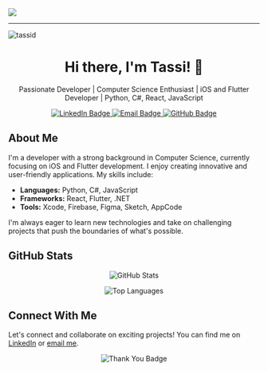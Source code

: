 

<img src="https://img.shields.io/static/v1?label=Overview&message=tassid&color=f8efd4&style=for-the-badge&logo=GitHub">



<hr>


<p align="left"> <img src="https://komarev.com/ghpvc/?username=tassid&label=Profile%20views&color=0e75b6&style=flat" alt="tassid" /> </p>

<!-- Title -->
<h1 align="center">Hi there, I'm Tassi! 👋</h1>

<!-- Subtitle -->
<p align="center">
  Passionate Developer | Computer Science Enthusiast | iOS and Flutter Developer | Python, C#, React, JavaScript
</p>

<!-- Badges -->
<p align="center">
  <a href="https://www.linkedin.com/in/tassianeanzolin/">
    <img src="https://img.shields.io/badge/LinkedIn-0077B5?style=for-the-badge&logo=linkedin&logoColor=white" alt="LinkedIn Badge"/>
  </a>
  <a href="mailto:tassianedev@gmail.com">
    <img src="https://img.shields.io/badge/Email-D14836?style=for-the-badge&logo=gmail&logoColor=white" alt="Email Badge"/>
  </a>
  <a href="https://github.com/tassid">
    <img src="https://img.shields.io/badge/GitHub-100000?style=for-the-badge&logo=github&logoColor=white" alt="GitHub Badge"/>
  </a>
</p>

<!-- About Me -->
## About Me

I'm a developer with a strong background in Computer Science, currently focusing on iOS and Flutter development. I enjoy creating innovative and user-friendly applications. My skills include:

- **Languages:** Python, C#, JavaScript
- **Frameworks:** React, Flutter, .NET
- **Tools:** Xcode, Firebase, Figma, Sketch, AppCode

I'm always eager to learn new technologies and take on challenging projects that push the boundaries of what's possible.

<!-- GitHub Stats -->
## GitHub Stats

<p align="center">
  <img src="https://github-readme-stats.vercel.app/api?tassid=tassid&show_icons=true&theme=radical" alt="GitHub Stats"/>
</p>

<p align="center">
  <img src="https://github-readme-stats.vercel.app/api/top-langs/?tassid=tassid&layout=compact&theme=radical" alt="Top Languages"/>
</p>

<!-- Connect With Me -->
## Connect With Me

Let's connect and collaborate on exciting projects! You can find me on [LinkedIn](https://www.linkedin.com/in/tassianeanzolin/) or [email me](mailto:tassianedev@gmail.com).

<!-- Footer -->
<p align="center">
  <img src="https://img.shields.io/badge/Thank%20You%20for%20visiting!-blue?style=for-the-badge" alt="Thank You Badge"/>
</p>
